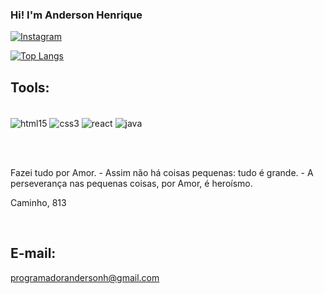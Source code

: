 ### Hi! I'm Anderson Henrique


[![Instagram](https://img.shields.io/badge/Instagram-E4405F?style=for-the-badge&logo=instagram&logoColor=white)](https://www.instagram.com/andersonhenriquecc/)


[![Top Langs](https://github-readme-stats.vercel.app/api/top-langs/?username=andersonhcc&layout=compact)](https://github.com/anuraghazra/github-readme-stats)

## Tools:
<div style="display: inline_block"><br/>
<img align ="center" alt="html15" src="https://img.shields.io/badge/HTML5-E34F26?style=for-the-badge&logo=html5&logoColor=white"/>

<img align ="center" alt="css3" src="https://img.shields.io/badge/CSS3-1572B6?style=for-the-badge&logo=css3&logoColor=white"/>

<img align ="center" alt="react" src="https://img.shields.io/badge/React-20232A?style=for-the-badge&logo=react&logoColor=61DAFB"/>


<img align ="center" alt="java" src="https://img.shields.io/badge/Java-ED8B00?style=for-the-badge&logo=java&logoColor=white"/>

</div>

<br/> <br/>

Fazei tudo por Amor. - Assim não há coisas pequenas: tudo é grande. - A perseverança nas pequenas coisas, por Amor, é heroísmo.

Caminho, 813

<br/>

## E-mail:
programadorandersonh@gmail.com

